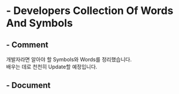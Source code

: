 # - Developers Collection Of Words And Symbols

## - Comment
개발자라면 알아야 할 Symbols와 Words를 정리했습니다.   
배우는 데로 천천히 Update할 예정입니다.

## - Document
